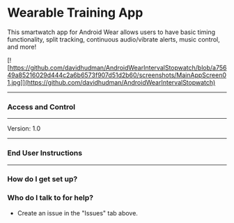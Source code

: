 # Wearable Training App #

This smartwatch app for Android Wear allows users to have basic timing functionality, split tracking, continuous audio/vibrate alerts, music control, and more!

[![https://github.com/davidhudman/AndroidWearIntervalStopwatch/blob/a75649a85216029d444c2a6b6573f907d51d2b60/screenshots/MainAppScreen01.jpg]](https://github.com/davidhudman/AndroidWearIntervalStopwatch)

--------
### Access and Control ###


--------

Version: 1.0


---------

### End User Instructions ###


-------------

### How do I get set up? ###



### Who do I talk to for help? ###

* Create an issue in the "Issues" tab above.